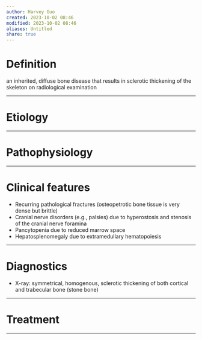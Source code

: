 ```yaml
---
author: Harvey Guo
created: 2023-10-02 08:46
modified: 2023-10-02 08:46
aliases: Untitled
share: true
---
```

# Definition
an inherited, diffuse bone disease that results in sclerotic thickening of the skeleton on radiological examination


---
# Etiology


---
# Pathophysiology


---
# Clinical features
- Recurring pathological fractures (osteopetrotic bone tissue is very dense but brittle)
- Cranial nerve disorders (e.g., palsies) due to hyperostosis and stenosis of the cranial nerve foramina
- Pancytopenia due to reduced marrow space
- Hepatosplenomegaly due to extramedullary hematopoiesis

---
# Diagnostics
- X-ray: symmetrical, homogenous, sclerotic thickening of both cortical and trabecular bone (stone bone)

---
# Treatment


---
